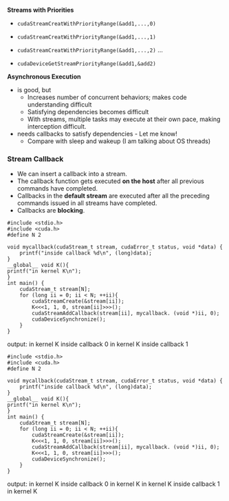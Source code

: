 **Streams with Priorities**

- ```cudaStreamCreatWithPriorityRange(&add1,...,0)```
- ```cudaStreamCreatWithPriorityRange(&add1,...,1)```
- ```cudaStreamCreatWithPriorityRange(&add1,...,2)```
...

- ```cudaDeviceGetStreamPriorityRange(&add1,&add2)```

**Asynchronous Execution**
- is good, but
    - Increases number of concurrent behaviors; makes code understanding difficult
    - Satisfying dependencies becomes difficult
    - With streams, multiple tasks may execute at their own pace, making interception difficult.
- needs callbacks to satisfy dependencies - Let me know!
    - Compare with sleep and wakeup (I am talking about OS threads)

### Stream Callback
- We can insert a callback into a stream.
- The callback function gets executed **on the host** after all previous commands have completed. 
- Callbacks in the **default stream** are executed after all the preceding commands issued in all streams have completed. 
- Callbacks are **blocking**.

```
#include <stdio.h>
#include <cuda.h>
#define N 2

void mycallback(cudaStream_t stream, cudaError_t status, void *data) {
    printf("inside callback %d\n", (long)data);
}
__global__ void K(){
printf("in kernel K\n");
}
int main() {
    cudaStream_t stream[N];
    for (long ii = 0; ii < N; ++ii){
        cudaStreamCreate(&stream[ii]);
        K<<<1, 1, 0, stream[ii]>>>();
        cudaStreamAddCallback(stream[ii], mycallback. (void *)ii, 0); 
        cudaDeviceSynchronize();
    }
}

```
output: 
in kernel K
inside callback 0
in kernel K
inside callback 1

```
#include <stdio.h>
#include <cuda.h>
#define N 2

void mycallback(cudaStream_t stream, cudaError_t status, void *data) {
    printf("inside callback %d\n", (long)data);
}
__global__ void K(){
printf("in kernel K\n");
}
int main() {
    cudaStream_t stream[N];
    for (long ii = 0; ii < N; ++ii){
        cudaStreamCreate(&stream[ii]);
        K<<<1, 1, 0, stream[ii]>>>();
        cudaStreamAddCallback(stream[ii], mycallback. (void *)ii, 0); 
        K<<<1, 1, 0, stream[ii]>>>();
        cudaDeviceSynchronize();
    }
}

```
output: 
in kernel K
inside callback 0
in kernel K
in kernel K
inside callback 1
in kernel K